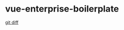 # vue-enterprise-boilerplate

[git diff](https://github.com/IndexXuan/vue-enterprise-boilerplate/compare/master...IndexXuan:feature/vite)
